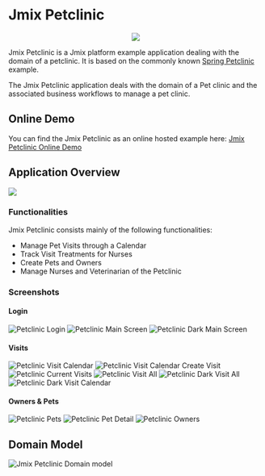 # Jmix Petclinic

<p align="center">
  <img src="https://raw.githubusercontent.com/Haulmont/jmix-petclinic/main/img/petclinic_logo_with_slogan.svg"/>
</p>


Jmix Petclinic is a Jmix platform example application dealing with the domain of a petclinic. It is based on the commonly known [Spring Petclinic](https://github.com/spring-projects/spring-petclinic) example.

The Jmix Petclinic application deals with the domain of a Pet clinic and the associated business workflows to manage a pet clinic.

## Online Demo

You can find the Jmix Petclinic as an online hosted example here: [Jmix Petclinic Online Demo](https://demo4.Jmix-platform.com/petclinic)


## Application Overview

<a href="https://youtu.be/2DKske7EId8"><img src="https://raw.githubusercontent.com/Haulmont/jmix-petclinic/master/img/login-screen.png"/></a>

### Functionalities

Jmix Petclinic consists mainly of the following functionalities:

* Manage Pet Visits through a Calendar
* Track Visit Treatments for Nurses
* Create Pets and Owners
* Manage Nurses and Veterinarian of the Petclinic  

### Screenshots

#### Login
![Petclinic Login](img/screenshots/petclinic-login.png)
![Petclinic Main Screen](img/screenshots/petclinic-main-screen.png)
![Petclinic Dark Main Screen](img/screenshots/petclinic-dark-main-screen.png)


#### Visits
![Petclinic Visit Calendar](img/screenshots/petclinic-visit-calendar.png)
![Petclinic Visit Calendar Create Visit](img/screenshots/petclinic-visit-calendar-create-visit.png)
![Petclinic Current Visits](img/screenshots/petclinic-current-visits.png)
![Petclinic Visit All](img/screenshots/petclinic-visit-all.png)
![Petclinic Dark Visit All](img/screenshots/petclinic-dark-visit-all.png)
![Petclinic Dark Visit Calendar](img/screenshots/petclinic-dark-visit-calendar.png)

#### Owners & Pets
![Petclinic Pets](img/screenshots/petclinic-pets.png)
![Petclinic Pet Detail](img/screenshots/petclinic-pet-detail.png)
![Petclinic Owners](img/screenshots/petclinic-owners.png)


## Domain Model

![Jmix Petclinic Domain model](img/domain-model.png)


